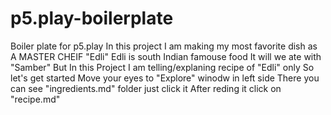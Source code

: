 # p5.play-boilerplate
Boiler plate for p5.play
In this project I am making my most favorite dish as A MASTER CHEIF "Edli"
Edli is south Indian famouse food
It will we ate with "Samber"
But In this Project I am telling/explaning recipe of "Edli" only
So let's get started
Move your eyes to "Explore" winodw in left side 
There you can see "ingredients.md" folder just click it
After reding it click on "recipe.md"
